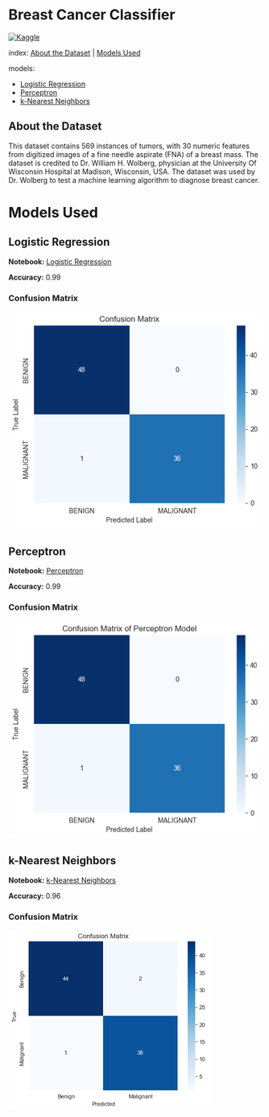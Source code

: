 # Breast Cancer Classifier

[![Kaggle](https://img.shields.io/badge/Kaggle-20BEFF?style=for-the-badge&logo=Kaggle&logoColor=white)](https://www.kaggle.com/datasets/uciml/breast-cancer-wisconsin-data)

index: [About the Dataset](#about-the-dataset) | [Models Used](#models-used)

models: 
- [Logistic Regression](#logistic-regression)
- [Perceptron](#perceptron)
- [k-Nearest Neighbors](#k-nearest-neighbors)

## About the Dataset

This dataset contains 569 instances of tumors, with 30 numeric features from digitized images of a fine needle aspirate (FNA) of a breast mass. The dataset is credited to Dr. William H. Wolberg, physician at the University Of Wisconsin Hospital at Madison, Wisconsin, USA. The dataset was used by Dr. Wolberg to test a machine learning algorithm to diagnose breast cancer.

# Models Used

## Logistic Regression

**Notebook:** [Logistic Regression](notebooks/logistic_regression.ipynb)

**Accuracy:** 0.99

### Confusion Matrix

![Logistic Regression Confusion Matrix](visualizations/logistic_regression_confusion_matrix.png)

## Perceptron

**Notebook:** [Perceptron](notebooks/perceptron_classifier.ipynb)

**Accuracy:** 0.99

### Confusion Matrix

![Perceptron Confusion Matrix](visualizations/perceptron_confusion_matrix.png)

## k-Nearest Neighbors

**Notebook:** [k-Nearest Neighbors](notebooks/k_nearest_neighbors.ipynb)

**Accuracy:** 0.96

### Confusion Matrix

![k-Nearest Neighbors Confusion Matrix](visualizations/k_nearest_neighbors_confusion_matrix.png)